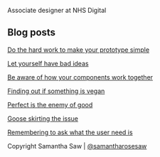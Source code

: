 
<p>Associate designer at NHS Digital</p>

<h2>Blog posts</h2> 

<a href="do-the-hard-work-to-make-your-prototype-simple.html">Do the hard work to make your prototype simple</a>

<a href="let-yourself-have-bad-ideas.html">Let yourself have bad ideas</a>

<a href="be-aware-of-how-components-work-together.html">Be aware of how your components work together</a>

<a href="finding-out-if-something-is-vegan.html">Finding out if something is vegan</a>

<a href="perfect-is-the-enemy-of-good.html">Perfect is the enemy of good</a>

<a href="goose-skirting-the-issue.html">Goose skirting the issue</a>

<a href="remembering-to-ask-what-the-user-need-is.html">Remembering to ask what the user need is</a>

<nav class="pagination">
    </nav>
    
<p>
Copyright Samantha Saw
|
<a href="https://twitter.com/samantharosesaw/">@samantharosesaw</a>
</p>

